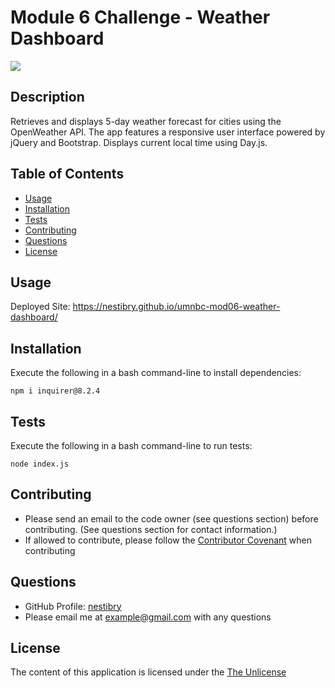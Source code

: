 # Module 6 Challenge - Weather Dashboard

![](https://img.shields.io/badge/License-The_Unlicense-blue)

## Description

Retrieves and displays 5-day weather forecast for cities using the OpenWeather API. The app features a responsive user interface powered by jQuery and Bootstrap. Displays current local time using Day.js.

## Table of Contents

- [Usage](#usage)
- [Installation](#installation)
- [Tests](#tests)
- [Contributing](#contributing)
- [Questions](#questions)
- [License](#license)

## Usage

Deployed Site: https://nestibry.github.io/umnbc-mod06-weather-dashboard/

## Installation

Execute the following in a bash command-line to install dependencies:
```
npm i inquirer@8.2.4
```

## Tests

Execute the following in a bash command-line to run tests:
```
node index.js
```

## Contributing

- Please send an email to the code owner (see questions section) before contributing. (See questions section for contact information.)
- If allowed to contribute, please follow the [Contributor Covenant](https://www.contributor-covenant.org/) when contributing


## Questions

- GitHub Profile: [nestibry](https://github.com/nestibry)
- Please email me at [example@gmail.com](mailto:example@gmail.com) with any questions

## License

 The content of this application is licensed under the [The Unlicense](https://choosealicense.com/licenses/unlicense/)
